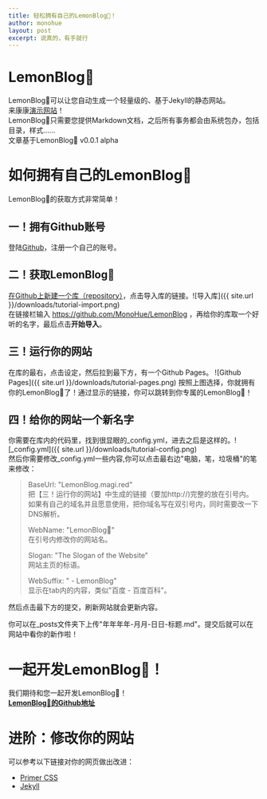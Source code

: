 ```yaml
---
title: 轻松拥有自己的LemonBlog🍋！
author: monohue
layout: post
excerpt: 说真的，有手就行
---
```


# LemonBlog🍋
LemonBlog🍋可以让您自动生成一个轻量级的、基于Jekyll的静态网站。  
来康康[演示网站](http://lemonblog.magi.red)！  
LemonBlog🍋只需要您提供Markdown文档，之后所有事务都会由系统包办，包括目录，样式……  
文章基于LemonBlog🍋 v0.0.1 alpha

# 如何拥有自己的LemonBlog🍋
LemonBlog🍋的获取方式非常简单！
## 一！拥有Github账号
登陆[Github](https://github.com)，注册一个自己的账号。
## 二！获取LemonBlog🍋
[在Github上新建一个库（repository）](https://github.com/new)，点击导入库的链接。![导入库]({{ site.url }}/downloads/tutorial-import.png)  
在链接栏输入 https://github.com/MonoHue/LemonBlog ，再给你的库取一个好听的名字，最后点击**开始导入**。

## 三！运行你的网站
在库的最右，点击设定，然后拉到最下方，有一个Github Pages。  ![Github Pages]({{ site.url }}/downloads/tutorial-pages.png)
按照上图选择，你就拥有你的LemonBlog🍋了！通过显示的链接，你可以跳转到你专属的LemonBlog🍋！

## 四！给你的网站一个新名字
你需要在库内的代码里，找到很显眼的_config.yml，进去之后是这样的。![_config.yml]({{ site.url }}/downloads/tutorial-config.png)  
然后你需要修改_config.yml一些内容,你可以点击最右边"电脑，笔，垃圾桶"的笔来修改：
> BaseUrl: "LemonBlog.magi.red"  
> 把【三！运行你的网站】中生成的链接（要加http://)完整的放在引号内。  
> 如果有自己的域名并且愿意使用，把你域名写在双引号内，同时需要改一下DNS解析。   
> 
> WebName: "LemonBlog🍋"  
> 在引号内修改你的网站名。  
> 
> Slogan: "The Slogan of the Website"  
> 网站主页的标语。  
> 
> WebSuffix: " - LemonBlog"  
> 显示在tab内的内容，类似"百度 - 百度百科"。

然后点击最下方的提交，刷新网站就会更新内容。  

你可以在_posts文件夹下上传"年年年年-月月-日日-标题.md"。提交后就可以在网站中看你的新作啦！

# 一起开发LemonBlog🍋！
我们期待和您一起开发LemonBlog🍋！  
**[LemonBlog🍋的Github地址](https://github.com/MonoHue/LemonBlog)**

# 进阶：修改你的网站
可以参考以下链接对你的网页做出改进：
- [Primer CSS](https://primer.style)
- [Jekyll](https://jekyllrb.com)